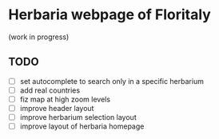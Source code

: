 # Herbaria webpage of Floritaly

(work in progress)

## TODO

- [ ] set autocomplete to search only in a specific herbarium
- [ ] add real countries
- [ ] fiz map at high zoom levels
- [ ] improve header layout
- [ ] improve herbarium selection layout
- [ ] improve layout of herbaria homepage
